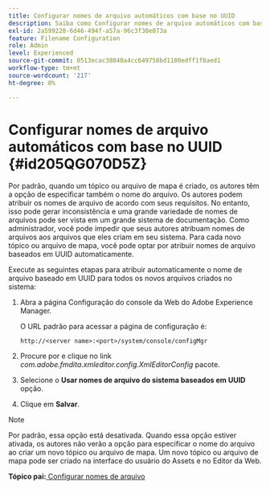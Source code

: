 ```yaml
---
title: Configurar nomes de arquivo automáticos com base no UUID
description: Saiba como Configurar nomes de arquivo automáticos com base na UUID
exl-id: 2a599228-6d46-494f-a57a-96c3f30e073a
feature: Filename Configuration
role: Admin
level: Experienced
source-git-commit: 0513ecac38840a4cc649758bd1180edff1f8aed1
workflow-type: tm+mt
source-wordcount: '217'
ht-degree: 0%

---
```


# Configurar nomes de arquivo automáticos com base no UUID {#id205QG070D5Z}

Por padrão, quando um tópico ou arquivo de mapa é criado, os autores têm a opção de especificar também o nome do arquivo. Os autores podem atribuir os nomes de arquivo de acordo com seus requisitos. No entanto, isso pode gerar inconsistência e uma grande variedade de nomes de arquivos pode ser vista em um grande sistema de documentação. Como administrador, você pode impedir que seus autores atribuam nomes de arquivos aos arquivos que eles criam em seu sistema. Para cada novo tópico ou arquivo de mapa, você pode optar por atribuir nomes de arquivo baseados em UUID automaticamente.

Execute as seguintes etapas para atribuir automaticamente o nome de arquivo baseado em UUID para todos os novos arquivos criados no sistema:

1. Abra a página Configuração do console da Web do Adobe Experience Manager.

   O URL padrão para acessar a página de configuração é:

   ```http
   http://<server name>:<port>/system/console/configMgr
   ```

1. Procure por e clique no link *com.adobe.fmdita.xmleditor.config.XmlEditorConfig* pacote.

1. Selecione o **Usar nomes de arquivo do sistema baseados em UUID** opção.

1. Clique em **Salvar**.


>[!NOTE]
>
> Por padrão, essa opção está desativada. Quando essa opção estiver ativada, os autores não verão a opção para especificar o nome do arquivo ao criar um novo tópico ou arquivo de mapa. Um novo tópico ou arquivo de mapa pode ser criado na interface do usuário do Assets e no Editor da Web.

**Tópico pai:**[ Configurar nomes de arquivo](conf-file-names.md)
